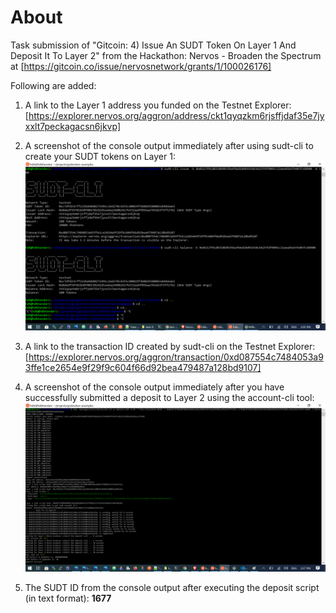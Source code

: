 # About

Task submission of "Gitcoin: 4) Issue An SUDT Token On Layer 1 And Deposit It To Layer 2" from the Hackathon: Nervos - Broaden the Spectrum at [https://gitcoin.co/issue/nervosnetwork/grants/1/100026176]

Following are added:

1. A link to the Layer 1 address you funded on the Testnet Explorer:
   [https://explorer.nervos.org/aggron/address/ckt1qyqzkm6rjsffjdaf35e7jyxxlt7peckagacsn6jkvp]

2. A screenshot of the console output immediately after using sudt-cli to create your SUDT tokens on Layer 1:![2-SUDT-tokens-on-Layer-1.png](https://github.com/hdbhandari/Nervos-BroadentheSpectrum/blob/master/task-4/2-SUDT-tokens-on-Layer-1.png)

3. A link to the transaction ID created by sudt-cli on the Testnet Explorer:
   [https://explorer.nervos.org/aggron/transaction/0xd087554c7484053a93ffe1ce2654e9f29f9c604f66d92bea479487a128bd9107]

4. A screenshot of the console output immediately after you have successfully submitted a deposit to Layer 2 using the account-cli tool: ![4-account-cli.png](https://github.com/hdbhandari/Nervos-BroadentheSpectrum/blob/master/task-4/4-account-cli.png)

5. The SUDT ID from the console output after executing the deposit script (in text format):
   **1677**
